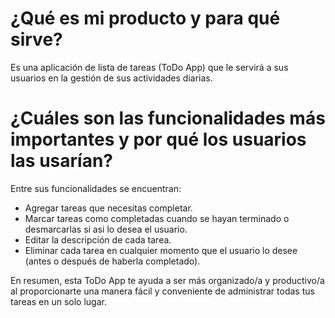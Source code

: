 # ¿Qué es mi producto y para qué sirve?

Es una aplicación de lista de tareas (ToDo App) que le servirá a sus usuarios en la gestión de sus actividades diarias.

# ¿Cuáles son las funcionalidades más importantes y por qué los usuarios las usarían?

Entre sus funcionalidades se encuentran:

- Agregar tareas que necesitas completar.
- Marcar tareas como completadas cuando se hayan terminado o desmarcarlas si asi lo desea el usuario.
- Editar la descripción de cada tarea.
- Eliminar cada tarea en cualquier momento que el usuario lo desee (antes o después de haberla completado).

En resumen, esta ToDo App te ayuda a ser más organizado/a y productivo/a al proporcionarte una manera fácil y conveniente de administrar todas tus tareas en un solo lugar.